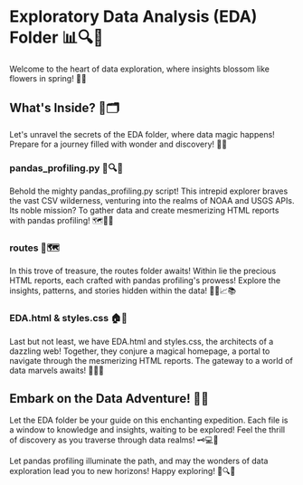 # Exploratory Data Analysis (EDA) Folder 📊🔍📂

Welcome to the heart of data exploration, where insights blossom like flowers in spring! 🌼🌸

## What's Inside? 🧭🗂️

Let's unravel the secrets of the EDA folder, where data magic happens! Prepare for a journey filled with wonder and discovery! 🚀✨

### pandas_profiling.py 🐼🔍📝

Behold the mighty pandas_profiling.py script! This intrepid explorer braves the vast CSV wilderness, venturing into the realms of NOAA and USGS APIs. Its noble mission? To gather data and create mesmerizing HTML reports with pandas profiling! 🗺️🧭💡

### routes 🚗🗺️

In this trove of treasure, the routes folder awaits! Within lie the precious HTML reports, each crafted with pandas profiling's prowess! Explore the insights, patterns, and stories hidden within the data! 🕵️‍♂️📈📚

### EDA.html & styles.css 🏠🎨

Last but not least, we have EDA.html and styles.css, the architects of a dazzling web! Together, they conjure a magical homepage, a portal to navigate through the mesmerizing HTML reports. The gateway to a world of data marvels awaits! 🏰🌈🌐

## Embark on the Data Adventure! 🚪🌟

Let the EDA folder be your guide on this enchanting expedition. Each file is a window to knowledge and insights, waiting to be explored! Feel the thrill of discovery as you traverse through data realms! 🗝️💻🌌

Let pandas profiling illuminate the path, and may the wonders of data exploration lead you to new horizons! Happy exploring! 🎉🔍🚀